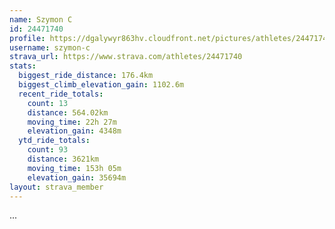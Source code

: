 ```yaml
---
name: Szymon C
id: 24471740
profile: https://dgalywyr863hv.cloudfront.net/pictures/athletes/24471740/7213253/3/large.jpg
username: szymon-c
strava_url: https://www.strava.com/athletes/24471740
stats:
  biggest_ride_distance: 176.4km
  biggest_climb_elevation_gain: 1102.6m
  recent_ride_totals:
    count: 13
    distance: 564.02km
    moving_time: 22h 27m
    elevation_gain: 4348m
  ytd_ride_totals:
    count: 93
    distance: 3621km
    moving_time: 153h 05m
    elevation_gain: 35694m
layout: strava_member
--- 
```

...
